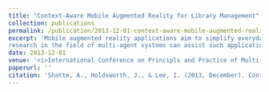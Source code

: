 ```yaml
---
title: "Context-Aware Mobile Augmented Reality for Library Management"
collection: publications
permalink: /publication/2013-12-01-context-aware-mobile-augmented-reality-for-library-management 
excerpt: 'Mobile augmented reality applications aim to simplify everyday tasks by providing additional information to increase efficiency. There are many challenges facing the field, including efficient and accurate methods for providing context-awareness. It is believed that 
research in the field of multi-agent systems can assist such applications in reducing the complexity of everyday tasks. To determine the benefits of using software agents to support mobile augmented reality, we develop a prototype titled Libagent for library management tasks. Our experimental results indicate that Libagent provides benefits to users by reducing errors.'
date: 2013-12-01
venue: '<i>International Conference on Principls and Practice of Multi-Agent Systems</i>'
paperurl: ''
citation: 'Shatte, A., Holdsworth, J., & Lee, I. (2013, December). Context-Aware Mobile Augmented Reality for Library Management. In <i>International Conference on Principles and Practice of Multi-Agent Systems</i> (pp. 510-517). Springer, Berlin, Heidelberg.'
---
```



<!---[Download paper here](https://link.springer.com/chapter/10.1007/978-3-642-44927-7_41)--->

<!---Recommended citation: Shatte, A., Holdsworth, J., & Lee, I. (2013, December). Context-Aware Mobile Augmented Reality for Library Management. <i>International Conference on Principles and Practice of Multi-Agent Systems</i> (pp. 510-517). Springer, Berlin, Heidelberg.--->
